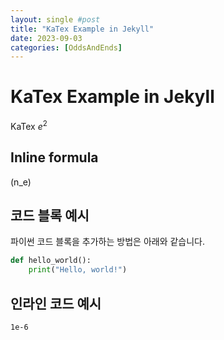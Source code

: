 ```yaml
---
layout: single #post
title: "KaTex Example in Jekyll"
date: 2023-09-03
categories: [OddsAndEnds]
---
```


# KaTex Example in Jekyll

KaTex $e^2$

## Inline formula

\(n_e\)


## 코드 블록 예시

파이썬 코드 블록을 추가하는 방법은 아래와 같습니다.

```python
def hello_world():
    print("Hello, world!")
```
## 인라인 코드 예시

`1e-6`
